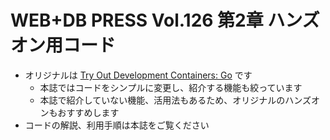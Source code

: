 # WEB+DB PRESS Vol.126 第2章 ハンズオン用コード

* オリジナルは [Try Out Development Containers: Go](https://github.com/microsoft/vscode-remote-try-go) です
  * 本誌ではコードをシンプルに変更し、紹介する機能も絞っています
  * 本誌で紹介していない機能、活用法もあるため、オリジナルのハンズオンもおすすめします
* コードの解説、利用手順は本誌をご覧ください
